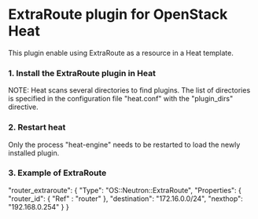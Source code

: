 ExtraRoute plugin for OpenStack Heat
====================================

This plugin enable using ExtraRoute as a resource in a Heat template.

### 1. Install the ExtraRoute plugin in Heat

NOTE: Heat scans several directories to find plugins. The list of directories
is specified in the configuration file "heat.conf" with the "plugin_dirs"
directive.

### 2. Restart heat

Only the process "heat-engine" needs to be restarted to load the newly installed
plugin.

### 3. Example of ExtraRoute

"router_extraroute": {
  "Type": "OS::Neutron::ExtraRoute",
  "Properties": {
    "router_id": { "Ref" : "router" },
    "destination": "172.16.0.0/24",
    "nexthop": "192.168.0.254"
  }
}

